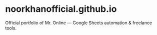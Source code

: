 # noorkhanofficial.github.io
Official portfolio of Mr. Online — Google Sheets automation &amp; freelance tools.

